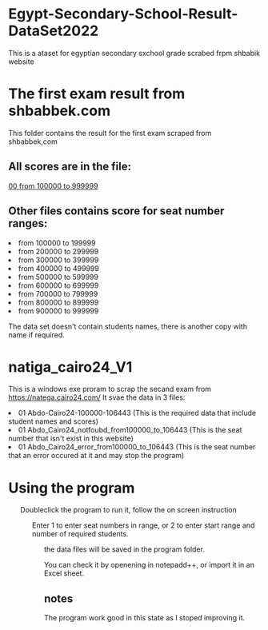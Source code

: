# Egypt-Secondary-School-Result-DataSet2022
This is a ataset for egyptian secondary sxchool grade scrabed frpm shbabik website

# The first exam result from shbabbek.com
This folder contains the result for the first exam scraped from shbabbek,com
## All scores are in the file:
<a href = 'https://github.com/abdo5/Egypt-Secondary-School-Result-DataSet2022/blob/main/00_secondarySchool_ntiga2022%20from_100000-999999.rar'>00 from 100000 to 999999 </a>
## Other files contains score for seat number ranges:
<li>from 100000 to 199999 
<li>from 200000 to 299999  
<li>from 300000 to 399999   
<li>from 400000 to 499999   
<li>from 500000 to 599999 
<li>from 600000 to 699999 
<li>from 700000 to 799999 
<li>from 800000 to 899999 
<li>from 900000 to 999999 

The data set doesn't contain students names, there is another copy with name if required.

# natiga_cairo24_V1
This is a windows exe proram to scrap the secand exam from https://natega.cairo24.com/
It svae the data in 3 files:
<li> 01 Abdo-Cairo24-100000-106443  		(This is the required data that include student names and scores)
<li> 01 Abdo_Cairo24_notfoubd_from100000_to_106443	(This is the seat number that isn't exist in this website)
<li> 01 Abdo_Cairo24_error_from100000_to_106443		(This is the seat number that an error occured at it and may stop the program)

# Using the program
<ol>Doubleclick the program to run it, follow the on screen instruction
<ol>Enter 1 to enter seat numbers in range, or 2 to enter start range and number of required students.
<ol> the data files will be saved in the program folder.

You can check it by openening in notepadd++, or import it in an Excel sheet.

## notes
The program work good in this state as I stoped improving it.